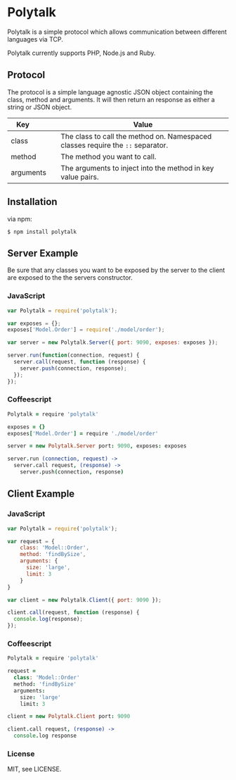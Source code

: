 # Polytalk

Polytalk is a simple protocol which allows communication between different languages via TCP.

Polytalk currently supports PHP, Node.js and Ruby.

## Protocol

The protocol is a simple language agnostic JSON object containing the class, method and arguments. It will then return an response as either a string or JSON object.

Key          | Value
------------ | ------------- 
class        | The class to call the method on. Namespaced classes require the `::` separator.
method       | The method you want to call.
arguments    | The arguments to inject into the method in key value pairs.

## Installation

via npm:

```shell
$ npm install polytalk
```
    
## Server Example

Be sure that any classes you want to be exposed by the server to the client are exposed to the the servers constructor.

### JavaScript

```javascript
var Polytalk = require('polytalk');

var exposes = {};
exposes['Model.Order'] = require('./model/order');

var server = new Polytalk.Server({ port: 9090, exposes: exposes });

server.run(function(connection, request) {
  server.call(request, function (response) {
    server.push(connection, response);
  });
});
```

### Coffeescript

```coffeescript
Polytalk = require 'polytalk'

exposes = {}
exposes['Model.Order'] = require './model/order'

server = new Polytalk.Server port: 9090, exposes: exposes

server.run (connection, request) ->
  server.call request, (response) ->
    server.push(connection, response)
```

## Client Example

### JavaScript
  
```javascript
var Polytalk = require('polytalk');

var request = {
    class: 'Model::Order',
    method: 'findBySize',
    arguments: {
      size: 'large',
      limit: 3
    }
}

var client = new Polytalk.Client({ port: 9090 });

client.call(request, function (response) {
  console.log(response);
});
```

### Coffeescript

```coffeescript
Polytalk = require 'polytalk'

request = 
  class: 'Model::Order'
  method: 'findBySize'
  arguments:
    size: 'large'
    limit: 3

client = new Polytalk.Client port: 9090

client.call request, (response) ->
  console.log response
```

### License

MIT, see LICENSE.